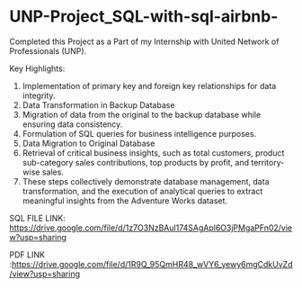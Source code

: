 # UNP-Project_SQL-with-sql-airbnb-
Completed this Project as a Part of my Internship with United Network of Professionals (UNP).

Key Highlights:

1. Implementation of primary key and foreign key relationships for data integrity.
2. Data Transformation in Backup Database
3. Migration of data from the original to the backup database while ensuring data consistency.
4. Formulation of SQL queries for business intelligence purposes.
5. Data Migration to Original Database
6. Retrieval of critical business insights, such as total customers, product sub-category sales contributions, top products by profit, and territory-wise sales.
7. These steps collectively demonstrate database management, data transformation, and the execution of analytical queries to extract meaningful insights from the Adventure Works dataset.



SQL FILE LINK:  https://drive.google.com/file/d/1z7O3NzBAul174SAgApl6O3jPMgaPFn02/view?usp=sharing


PDF LINK  :https://drive.google.com/file/d/1R9Q_95QmHR48_wVY6_yewy6mgCdkUvZd/view?usp=sharing

